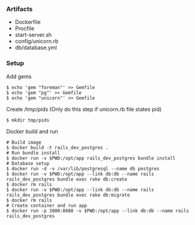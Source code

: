 ### Artifacts
- Dockerfile
- Procfile
- start-server.sh
- config/unicorn.rb
- db/database.yml

### Setup
Add gems
```
$ echo 'gem "foreman"' >> Gemfile
$ echo 'gem "pg"' >> Gemfile
$ echo 'gem "unicorn"' >> Gemfile
```

Create /tmp/pids (Only do this step if unicorn.rb file states pid)
```
$ mkdir tmp/pids
```

Docker build and run
```
# Build image
$ docker build -t rails_dev_postgres .
# Run bundle install
$ docker run -v $PWD:/opt/app rails_dev_postgres bundle install
# Database setup
$ docker run -d -v /var/lib/postgresql --name db postgres
$ docker run -v $PWD:/opt/app --link db:db --name rails rails_dev_postgres bundle exec rake db:create
$ docker rm rails
$ docker run -v $PWD:/opt/app --link db:db --name rails rails_dev_postgres bundle exec rake db:migrate
$ docker rm rails
# Create container and run app
$ docker run -p 3000:8080 -v $PWD:/opt/app --link db:db --name rails rails_dev_postgres
```
